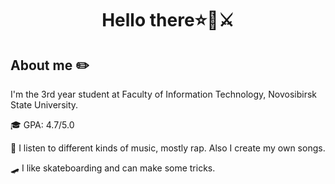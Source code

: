 # <p align="center"> Hello there⭐🧔⚔️ </p>

## About me ✏️
I'm the 3rd year student at Faculty of Information Technology, Novosibirsk State University.

🎓 GPA: 4.7/5.0

🎤 I listen to different kinds of music, mostly rap. Also I create my own songs.

🛹 I like skateboarding and can make some tricks.

<!--
**mentalMint/mentalMint** is a ✨ _special_ ✨ repository because its `README.md` (this file) appears on your GitHub profile.

Here are some ideas to get you started:

- 🔭 I’m currently working on ...
- 🌱 I’m currently learning ...
- 👯 I’m looking to collaborate on ...
- 🤔 I’m looking for help with ...
- 💬 Ask me about ...
- 📫 How to reach me: ...
- 😄 Pronouns: ...
- ⚡ Fun fact: ...
-->
